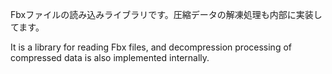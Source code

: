 Fbxファイルの読み込みライブラリです。圧縮データの解凍処理も内部に実装してます。

It is a library for reading Fbx files, and decompression processing of compressed data is also implemented internally.
